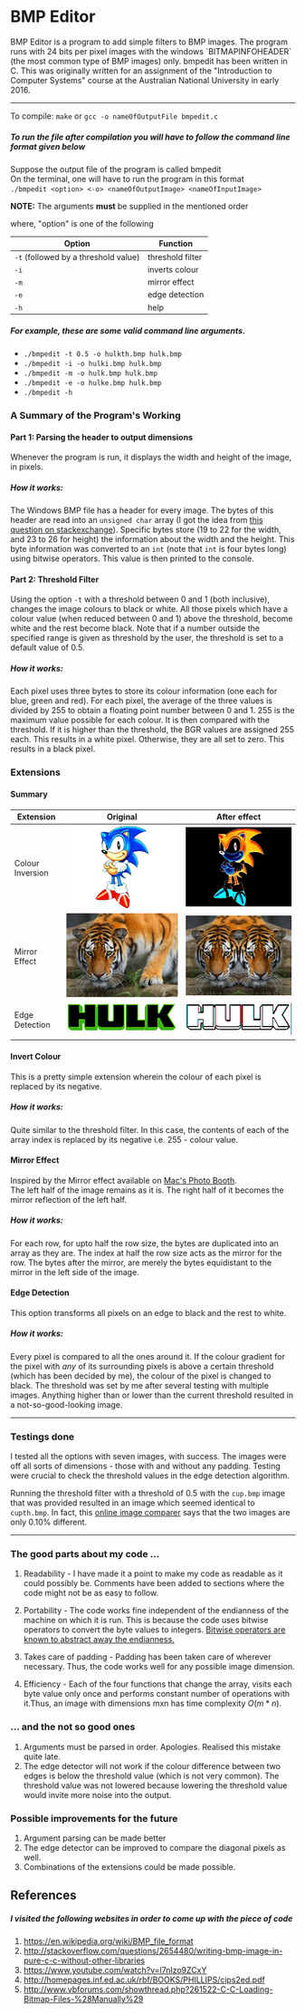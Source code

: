 <h1>BMP Editor</h1>
BMP Editor is a program to add simple filters to BMP images. The program runs with 24 bits per pixel images with the windows `BITMAPINFOHEADER` (the most common type of BMP images) only. bmpedit has been written in C. This was originally written for an assignment of the "Introduction to Computer Systems" course at the Australian National University in early 2016.

***

To compile: `make`  or  `gcc -o nameOfOutputFile bmpedit.c`

##### To run the file after compilation you will have to follow the command line format given below
Suppose the output file of the program is called bmpedit<br/>
On the terminal, one will have to run the program in this format<br/>
`./bmpedit <option> <-o> <nameOfOutputImage> <nameOfInputImage>` <br/>

**NOTE:** The arguments **must** be supplied in the mentioned order
<br/>

where, "option" is one of the following <br/>

Option | Function
-------|---------
`-t` (followed by a threshold value)  | threshold filter
`-i` | inverts colour
`-m` | mirror effect
`-e` | edge detection
`-h` | help
  
##### For example, these are some valid command line arguments.

* `./bmpedit -t 0.5 -o hulkth.bmp hulk.bmp`
* `./bmpedit -i -o hulki.bmp hulk.bmp`
* `./bmpedit -m -o hulk.bmp hulk.bmp`
* `./bmpedit -e -o hulke.bmp hulk.bmp`
* `./bmpedit -h`

### A Summary of the Program's Working

#### Part 1: Parsing the header to output dimensions

Whenever the program is run, it displays the width and height of the image, in pixels. 

##### How it works:

The Windows BMP file has a header for every image. The bytes of this header are read into an
`unsigned char` array (I got the idea from [this question on stackexchange](https://stackoverflow.com/q/13642381/6063947)).
Specific bytes store (19 to 22 for the width, and 23 to 26 for height) the information about the width and the height.
This byte information was converted to an `int` (note that `int` is four bytes long) using bitwise operators. This value is then printed to the console.

#### Part 2: Threshold Filter

Using the option `-t` with a threshold between 0 and 1 (both inclusive), changes the image colours to black or white. All those pixels which have a 
colour value (when reduced between 0 and 1) above the threshold, become white and the rest become black. Note that if a number outside the specified range is given as threshold by the user, the threshold is set to a default value 
of 0.5.

##### How it works:

Each pixel uses three bytes to store its colour information (one each for blue, green and red). For each pixel, the average of the three values is divided by 255 to obtain a
floating point number between 0 and 1. 255 is the maximum value possible for each colour. It is then compared with the threshold. If it is higher than the threshold, the BGR values
are assigned 255 each. This results in a white pixel. Otherwise, they are all set to zero. This results in a black pixel.<br/>

### Extensions

#### Summary
Extension | Original | After effect
---|---|---
Colour Inversion | ![sonic](images/sonic.bmp) | ![sonic_e](images/sonic_e.bmp)
Mirror Effect|![tiger](images/tiger.bmp) | ![tiger_e](images/tiger_e.bmp)
Edge Detection | ![hulk](images/hulk.bmp) | ![hulk_e](images/hulk_e.bmp)




#### Invert Colour

This is a pretty simple extension wherein the colour of each pixel is replaced by its negative.

##### How it works:

Quite similar to the threshold filter. In this case, the contents of each of the array index 
is replaced by its negative i.e. 255 - colour value.

#### Mirror Effect

Inspired by the Mirror effect available on [Mac's Photo Booth](https://en.wikipedia.org/wiki/Photo_Booth).<br/>
The left half of the image remains as it is. The right half of it becomes the mirror reflection of the
left half. 

##### How it works:
For each row, for upto half the row size, the bytes are duplicated into an array as they are. The index at half the row size acts as the mirror for the row. 
The bytes after the mirror, are merely the bytes equidistant to the mirror in the left side of the image. 

#### Edge Detection
This option transforms all pixels on an edge to black and the rest to white.

##### How it works:
Every pixel is compared to all the ones around it. If the colour gradient for the pixel with *any* of its surrounding pixels is above a certain threshold (which has been decided by me),
the colour of the pixel is changed to black. The threshold was set by me after several testing with multiple images. Anything higher than
or lower than the current threshold resulted in a not-so-good-looking image.

***

### Testings done

I tested all the options with seven images, with success. The images were off all sorts of dimensions - those with and without any padding.
Testing were crucial to check the threshold values in the edge detection algorithm.

Running the threshold filter with a threshold of 0.5 with the `cup.bmp` image that was provided resulted in an image which seemed identical to `cupth.bmp`. In fact, this 
[online image comparer](https://huddle.github.io/Resemble.js/) says that the two images are only 0.10% different.

***

### The good parts about my code ...

1. Readability - I have made it a point to make my code as readable as it could possibly be. 
Comments have been added to sections where the code might not be as easy to follow.

2. Portability - The code works fine independent of the endianness of the machine on which it is run. This is because the code uses 
bitwise operators to convert the byte values to integers. [Bitwise operators are known to abstract away the endianness.](https://stackoverflow.com/a/7184905/6063947)

3. Takes care of padding - Padding has been taken care of wherever necessary. Thus, the code works well for any possible image dimension.

4. Efficiency - Each of the four functions that change the array, visits each byte value only once and performs constant number of operations with it.Thus, an image with dimensions mxn has time complexity $O(m*n)$.


### ... and the not so good ones

1. Arguments must be parsed in order. Apologies. Realised this mistake quite late. 
2. The edge detector will not work if the colour difference between two edges is below the threshold value (which is not very common). 
The threshold value was not lowered because lowering the threshold value would invite more noise into the output. 

### Possible improvements for the future
1. Argument parsing can be made better
2. The edge detector can be improved to compare the diagonal pixels as well.
3. Combinations of the extensions could be made possible.

## References

##### I visited the following websites in order to come up with the piece of code

1. <https://en.wikipedia.org/wiki/BMP_file_format>
2. <http://stackoverflow.com/questions/2654480/writing-bmp-image-in-pure-c-c-without-other-libraries>
3. <https://www.youtube.com/watch?v=l7nIzo9ZCxY>
4. <http://homepages.inf.ed.ac.uk/rbf/BOOKS/PHILLIPS/cips2ed.pdf>
5. <http://www.vbforums.com/showthread.php?261522-C-C-Loading-Bitmap-Files-%28Manually%29>






